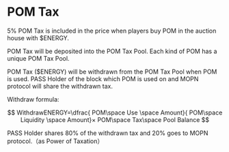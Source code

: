 # POM Tax

5% POM Tax is included in the price when players buy POM in the auction house with $ENERGY.

POM Tax will be deposited into the POM Tax Pool. Each kind of POM has a unique POM Tax Pool.

&#x20;POM Tax ($ENERGY) will be withdrawn from the POM Tax Pool when POM is used. PASS Holder of the block which POM is used on and MOPN protocol will share the withdrawn tax.&#x20;

Withdraw formula:

$$
WithdrawENERGY=\dfrac{
POM\space Use \space Amount}{
POM\space Liquidity \space Amount}×
POM\space Tax\space Pool Balance
$$



PASS Holder shares 80% of the withdrawn tax and 20% goes to MOPN protocol.（as Power of Taxation）
